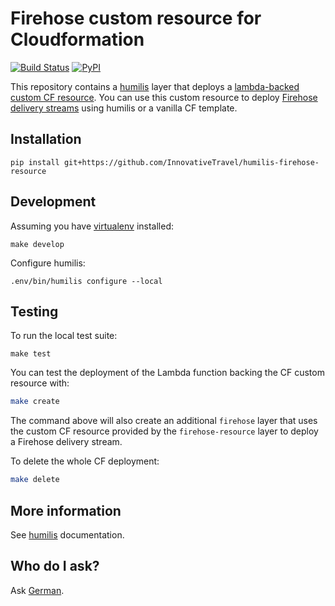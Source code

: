 Firehose custom resource for Cloudformation
===========================================

[![Build Status](https://travis-ci.org/InnovativeTravel/humilis-firehose-resource.svg?branch=master)](https://travis-ci.org/InnovativeTravel/humilis-firehose-resource)
[![PyPI](https://img.shields.io/pypi/v/humilis-firehose-resource.svg?style=flat)](https://pypi.python.org/pypi/humilis-firehose-resource)


This repository contains a [humilis][humilis] layer that deploys a
[lambda-backed custom CF resource][custom-resource]. You can use this custom
resource to deploy [Firehose delivery streams][firehose] using humilis or a
vanilla CF template.

[custom-resource]: http://docs.aws.amazon.com/AWSCloudFormation/latest/UserGuide/template-custom-resources-lambda.html
[firehose]: http://docs.aws.amazon.com/firehose/latest/dev/what-is-this-service.html


## Installation

```
pip install git+https://github.com/InnovativeTravel/humilis-firehose-resource
```


## Development

Assuming you have [virtualenv][venv] installed:

[venv]: https://virtualenv.readthedocs.org/en/latest/

```
make develop
```

Configure humilis:

```
.env/bin/humilis configure --local
```


## Testing

To run the local test suite:

```
make test
```

You can test the deployment of the Lambda function backing the CF custom
resource with:

```bash
make create
```

The command above will also create an additional `firehose` layer that uses the
custom CF resource provided by the `firehose-resource` layer to deploy a
Firehose delivery stream.

To delete the whole CF deployment:

```bash
make delete
```


## More information

See [humilis][humilis] documentation.

[humilis]: https://github.com/InnovativeTravel/humilis/blob/master/README.md


## Who do I ask?

Ask [German](mailto:german@innovativetravel.eu).
